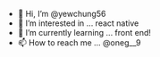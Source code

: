 - 👋 Hi, I’m @yewchung56
- 👀 I’m interested in ... react native
- 🌱 I’m currently learning ... front end!
- 📫 How to reach me ... @oneg__9

<!---
yewchung56/yewchung56 is a ✨ special ✨ repository because its `README.md` (this file) appears on your GitHub profile.
You can click the Preview link to take a look at your changes.
--->
